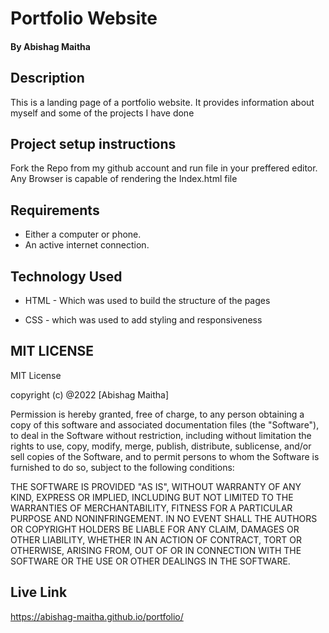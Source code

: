 # Portfolio Website

#### By Abishag Maitha

## Description
<p>This is a landing page of a portfolio website. It provides information about myself and some of the projects I have done</p>

## Project setup instructions
<p>Fork the Repo from my github account and run file in your preffered editor. Any Browser is capable of rendering the Index.html file</p>

## Requirements
* Either a computer or phone.
* An active internet connection.

## Technology Used

* HTML - Which was used to build the structure of the pages

* CSS - which was used to add styling and responsiveness

## MIT LICENSE
MIT License

copyright (c) @2022 [Abishag Maitha]

Permission is hereby granted, free of charge, to any person obtaining a copy
of this software and associated documentation files (the "Software"), to deal
in the Software without restriction, including without limitation the rights
to use, copy, modify, merge, publish, distribute, sublicense, and/or sell
copies of the Software, and to permit persons to whom the Software is
furnished to do so, subject to the following conditions:


THE SOFTWARE IS PROVIDED "AS IS", WITHOUT WARRANTY OF ANY KIND, EXPRESS OR
IMPLIED, INCLUDING BUT NOT LIMITED TO THE WARRANTIES OF MERCHANTABILITY,
FITNESS FOR A PARTICULAR PURPOSE AND NONINFRINGEMENT. IN NO EVENT SHALL THE
AUTHORS OR COPYRIGHT HOLDERS BE LIABLE FOR ANY CLAIM, DAMAGES OR OTHER
LIABILITY, WHETHER IN AN ACTION OF CONTRACT, TORT OR OTHERWISE, ARISING FROM,
OUT OF OR IN CONNECTION WITH THE SOFTWARE OR THE USE OR OTHER DEALINGS IN THE
SOFTWARE.

## Live Link
https://abishag-maitha.github.io/portfolio/ 